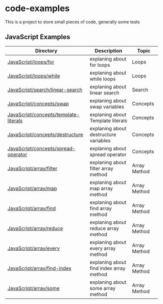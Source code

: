 # code-examples

This is a project to store small pieces of code, generally some tests

## JavaScript Examples

| Directory                                                                         | Description                             | Topic        |
| --------------------------------------------------------------------------------- | --------------------------------------- | ------------ |
| [JavaScript/loops/for](JavaScript/loops/for.js)                                   | explaning about for loops               | Loops        |
| [JavaScript/loops/while](JavaScript/loops/while.js)                               | explaning about while loops             | Loops        |
| [JavaScript/search/linear-search](JavaScript/search/linear-search.js)             | explaning about linear search           | Search       |
| [JavaScript/concepts/swap](JavaScript/concepts/swap.js)                           | explaning about swap variables          | Concepts     |
| [JavaScript/concepts/template-literals](JavaScript/concepts/template-literals.js) | explaning about Template literals       | Concepts     |
| [JavaScript/concepts/destructure](JavaScript/concepts/destructure.js)             | explaning about destructure variables   | Concepts     |
| [JavaScript/concepts/spread-operator](JavaScript/concepts/spread-operator.js)     | explaning about spread operator         | Concepts     |
| [JavaScript/array/filter](JavaScript/array/filter.js)                             | explaning about filter array method     | Array Method |
| [JavaScript/array/map](JavaScript/array/map.js)                                   | explaning about map array method        | Array Method |
| [JavaScript/array/find](JavaScript/array/find.js)                                 | explaning about find array method       | Array Method |
| [JavaScript/array/reduce](JavaScript/array/reduce.js)                             | explaning about reduce array method     | Array Method |
| [JavaScript/array/every](JavaScript/array/every.js)                               | explaning about every array method      | Array Method |
| [JavaScript/array/find-index](JavaScript/array/find-index.js)                     | explaning about find index array method | Array Method |
| [JavaScript/array/some](JavaScript/array/some.js)                                 | explaning about some array method       | Array Method |

